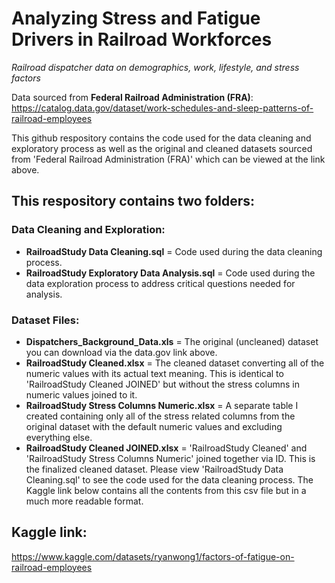 # Analyzing Stress and Fatigue Drivers in Railroad Workforces
_Railroad dispatcher data on demographics, work, lifestyle, and stress factors_

Data sourced from **Federal Railroad Administration (FRA)**: https://catalog.data.gov/dataset/work-schedules-and-sleep-patterns-of-railroad-employees

This github respository contains the code used for the data cleaning and exploratory process as well as the original and cleaned datasets sourced from 'Federal Railroad Administration (FRA)' which can be viewed at the link above.

## This respository contains two folders:

### Data Cleaning and Exploration:
- **RailroadStudy Data Cleaning.sql** = Code used during the data cleaning process.
- **RailroadStudy Exploratory Data Analysis.sql** = Code used during the data exploration process to address critical questions needed for analysis.

### Dataset Files:
- **Dispatchers_Background_Data.xls** = The original (uncleaned) dataset you can download via the data.gov link above.
- **RailroadStudy Cleaned.xlsx** = The cleaned dataset converting all of the numeric values with its actual text meaning. This is identical to 'RailroadStudy Cleaned JOINED' but without the stress columns in numeric values joined to it.
- **RailroadStudy Stress Columns Numeric.xlsx** = A separate table I created containing only all of the stress related columns from the original dataset with the default numeric values and excluding everything else.
- **RailroadStudy Cleaned JOINED.xlsx** = 'RailroadStudy Cleaned' and 'RailroadStudy Stress Columns Numeric' joined together via ID. This is the finalized cleaned dataset. Please view 'RailroadStudy Data Cleaning.sql' to see the code used for the data cleaning process. The Kaggle link below contains all the contents from this csv file but in a much more readable format.

## Kaggle link: 
https://www.kaggle.com/datasets/ryanwong1/factors-of-fatigue-on-railroad-employees
